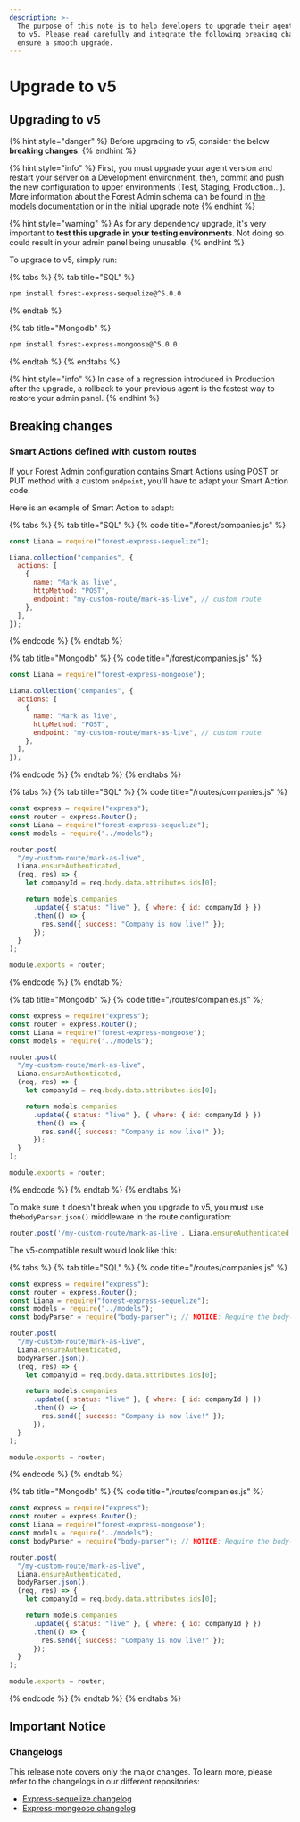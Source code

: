 ```yaml
---
description: >-
  The purpose of this note is to help developers to upgrade their agent from v4
  to v5. Please read carefully and integrate the following breaking changes to
  ensure a smooth upgrade.​
---
```


# Upgrade to v5

## Upgrading to v5

{% hint style="danger" %}
Before upgrading to v5, consider the below **breaking changes**.
{% endhint %}

{% hint style="info" %}
First, you must upgrade your agent version and restart your server on a Development environment, then, commit and push the new configuration to upper environments (Test, Staging, Production...).
More information about the Forest Admin schema can be found in [the models documentation](../../../reference-guide/models/README.md#the-forestadmin-schemajson-file) or in [the initial upgrade note](./upgrade-to-v3.md#schema-versioning)
{% endhint %}

{% hint style="warning" %}
As for any dependency upgrade, it's very important to **test this upgrade** **in your testing environments**. Not doing so could result in your admin panel being unusable.
{% endhint %}

To upgrade to v5, simply run:

{% tabs %}
{% tab title="SQL" %}

```bash
npm install forest-express-sequelize@^5.0.0
```

{% endtab %}

{% tab title="Mongodb" %}

```bash
npm install forest-express-mongoose@^5.0.0
```

{% endtab %}
{% endtabs %}

{% hint style="info" %}
In case of a regression introduced in Production after the upgrade, a rollback to your previous agent is the fastest way to restore your admin panel.
{% endhint %}

## Breaking changes

### Smart Actions defined with custom routes

If your Forest Admin configuration contains Smart Actions using POST or PUT method with a custom `endpoint`, you'll have to adapt your Smart Action code.

Here is an example of Smart Action to adapt:

{% tabs %}
{% tab title="SQL" %}
{% code title="/forest/companies.js" %}

```javascript
const Liana = require("forest-express-sequelize");

Liana.collection("companies", {
  actions: [
    {
      name: "Mark as live",
      httpMethod: "POST",
      endpoint: "my-custom-route/mark-as-live", // custom route
    },
  ],
});
```

{% endcode %}
{% endtab %}

{% tab title="Mongodb" %}
{% code title="/forest/companies.js" %}

```javascript
const Liana = require("forest-express-mongoose");

Liana.collection("companies", {
  actions: [
    {
      name: "Mark as live",
      httpMethod: "POST",
      endpoint: "my-custom-route/mark-as-live", // custom route
    },
  ],
});
```

{% endcode %}
{% endtab %}
{% endtabs %}

{% tabs %}
{% tab title="SQL" %}
{% code title="/routes/companies.js" %}

```javascript
const express = require("express");
const router = express.Router();
const Liana = require("forest-express-sequelize");
const models = require("../models");

router.post(
  "/my-custom-route/mark-as-live",
  Liana.ensureAuthenticated,
  (req, res) => {
    let companyId = req.body.data.attributes.ids[0];

    return models.companies
      .update({ status: "live" }, { where: { id: companyId } })
      .then(() => {
        res.send({ success: "Company is now live!" });
      });
  }
);

module.exports = router;
```

{% endcode %}
{% endtab %}

{% tab title="Mongodb" %}
{% code title="/routes/companies.js" %}

```javascript
const express = require("express");
const router = express.Router();
const Liana = require("forest-express-mongoose");
const models = require("../models");

router.post(
  "/my-custom-route/mark-as-live",
  Liana.ensureAuthenticated,
  (req, res) => {
    let companyId = req.body.data.attributes.ids[0];

    return models.companies
      .update({ status: "live" }, { where: { id: companyId } })
      .then(() => {
        res.send({ success: "Company is now live!" });
      });
  }
);

module.exports = router;
```

{% endcode %}
{% endtab %}
{% endtabs %}

To make sure it doesn't break when you upgrade to v5, you must use the`bodyParser.json()` middleware in the route configuration:

```javascript
router.post('/my-custom-route/mark-as-live', Liana.ensureAuthenticated, bodyParser.json(),
```

The v5-compatible result would look like this:

{% tabs %}
{% tab title="SQL" %}
{% code title="/routes/companies.js" %}

```javascript
const express = require("express");
const router = express.Router();
const Liana = require("forest-express-sequelize");
const models = require("../models");
const bodyParser = require("body-parser"); // NOTICE: Require the body-parser dependency.

router.post(
  "/my-custom-route/mark-as-live",
  Liana.ensureAuthenticated,
  bodyParser.json(),
  (req, res) => {
    let companyId = req.body.data.attributes.ids[0];

    return models.companies
      .update({ status: "live" }, { where: { id: companyId } })
      .then(() => {
        res.send({ success: "Company is now live!" });
      });
  }
);

module.exports = router;
```

{% endcode %}
{% endtab %}

{% tab title="Mongodb" %}
{% code title="/routes/companies.js" %}

```javascript
const express = require("express");
const router = express.Router();
const Liana = require("forest-express-mongoose");
const models = require("../models");
const bodyParser = require("body-parser"); // NOTICE: Require the body-parser dependency.

router.post(
  "/my-custom-route/mark-as-live",
  Liana.ensureAuthenticated,
  bodyParser.json(),
  (req, res) => {
    let companyId = req.body.data.attributes.ids[0];

    return models.companies
      .update({ status: "live" }, { where: { id: companyId } })
      .then(() => {
        res.send({ success: "Company is now live!" });
      });
  }
);

module.exports = router;
```

{% endcode %}
{% endtab %}
{% endtabs %}

## Important Notice

### Changelogs

This release note covers only the major changes. To learn more, please refer to the changelogs in our different repositories:

- [Express-sequelize changelog](https://github.com/ForestAdmin/forest-express-sequelize/blob/master/CHANGELOG.md#release-500---2019-10-31)
- [Express-mongoose changelog](https://github.com/ForestAdmin/forest-express-mongoose/blob/master/CHANGELOG.md#release-500---2019-10-31)
